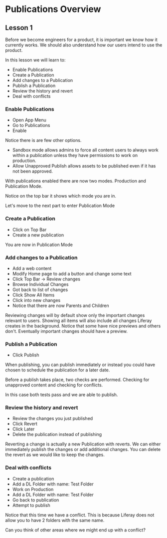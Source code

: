 # Publications Overview

## Lesson 1

Before we become engineers for a product, it is important we know how it currently works. We should also understand how our users intend to use the product.

In this lesson we will learn to:
- Enable Publications
- Create a Publication
- Add changes to a Publication
- Publish a Publication
- Review the history and revert
- Deal with conflicts

### Enable Publications
- Open App Menu
- Go to Publications
- Enable

Notice there is are few other options.
- Sandbox mode allows admins to force all content users to always work within a publication unless they have permissions to work on production.
- Allow Unapproved Publish allows assets to be published even if it has not been approved.

With publications enabled there are now two modes.  Production and Publication Mode.

Notice on the top bar it shows which mode you are in.

Let's move to the next part to enter Publication Mode

### Create a Publication
- Click on Top Bar
- Create a new publication

You are now in Publication Mode

### Add changes to a Publication
- Add a web content
- Modify Home page to add a button and change some text
- Click Top Bar -> Review changes
- Browse Individual Changes
- Got back to list of changes
- Click Show All Items
- Click into new changes
- Notice that there are now Parents and Children

Reviewing changes will by default show only the important changes relevant to users. Showing all items will also include all changes Liferay creates in the background. Notice that some have nice previews and others don't.  Eventually important changes should have a preview.

### Publish a Publication
- Click Publish

When publishing, you can publish immediately or instead you could have chosen to schedule the publication for a later date.

Before a publish takes place, two checks are performed. Checking for unapproved content and checking for conflicts. 

In this case both tests pass and we are able to publish.

### Review the history and revert
- Review the changes you just published
- Click Revert
- Click Later
- Delete the publication instead of publishing

Reverting a change is actually a new Publication with reverts.  We can either immediately publish the changes or add additional changes.  You can delete the revert as we would like to keep the changes.

### Deal with conflicts
- Create a publication
- Add a DL Folder with name: Test Folder
- Work on Production
- Add a DL Folder with name: Test Folder
- Go back to publication
- Attempt to publish

Notice that this time we have a conflict.  This is because Liferay does not allow you to have 2 folders with the same name.

Can you think of other areas where we might end up with a conflict?
